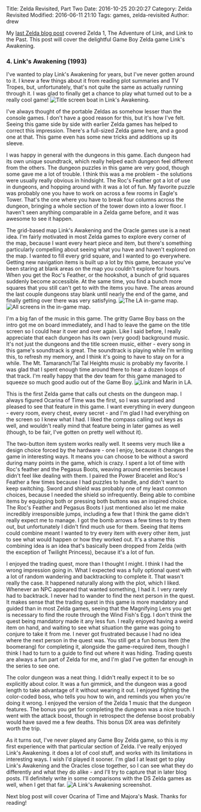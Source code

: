 Title: Zelda Revisited, Part Two
Date: 2016-10-25 20:20:27
Category: Zelda Revisited
Modified: 2016-06-11 21:10
Tags: games, zelda-revisited
Author: drew

My
[last Zelda blog post]({filename}/2016-10-10-zelda-revisited-part-one.md)
covered Zelda 1,
The Adventure of Link,
and Link to the Past.
This post will cover the delightful Game Boy Zelda game Link's Awakening.

### 4. Link's Awakening (1993)
I've wanted to play Link's Awakening for years,
but I've never gotten around to it.
I knew a few things about it from reading plot summaries and TV Tropes,
but,
unfortunately,
that's not quite the same as actually running through it.
I was glad to finally  get a chance to play what turned out to be a really cool game!
<img src="{static}/media/zelda/la_boat.jpg" alt="Title screen boat in Link's Awakening."/>

I've always thought of the portable Zeldas as somehow lesser than the console games.
I don't have a good reason for this,
but it's how I've felt.
Seeing this game side by side with earlier Zelda games has helped to correct this impression.
There's a full-sized Zelda game here,
and a good one at that.
This game even has some new tricks and additions up its sleeve.

I was happy in general with the dungeons in this game.
Each dungeon had its own unique soundtrack,
which really helped each dungeon feel different from the others.
The dungeon puzzles in this game are very good,
though some gave me a lot of trouble.
I think this was a me problem -
the solutions were usually really obvious in hindsight.
The Roc's Feather got a lot of use in dungeons,
and hopping around with it was a lot of fun.
My favorite puzzle was probably one you have to work on across a few rooms in Eagle's Tower.
That's the one where you have to break four columns across the dungeon,
bringing a whole section of the tower down into a lower floor.
I haven't seen anything comparable in a Zelda game before,
and it was awesome to see it happen.

The grid-based map Link's Awakening and the Oracle games use is a neat idea.
I'm fairly motivated in most Zelda games to explore every corner of the map,
because I want every heart piece and item,
but there's something particularly compelling about seeing what you have and haven't explored on the map.
I wanted to fill every grid square,
and I wanted to go everywhere.
Getting new navigation items is built up a lot by this game,
because you've been staring at blank areas on the map you couldn't explore for hours.
When you get the Roc's Feather,
or the hookshot,
a bunch of grid squares suddenly become accessible.
At the same time,
you find a bunch more squares that you still can't get to with the items you have.
The areas around the last couple dungeons stay blank until nearly the end of the game,
and finally getting over there was very satisfying.
<img src="{static}/media/zelda/la_in_game_map.png" alt="The LA in-game map."/>
<img src="{static}/media/zelda/la_all_screens_map.png" alt="All screens in the in-game map."/>

I'm a big fan of the music in this game.
The gritty Game Boy bass on the intro got me on board immediately,
and I had to leave the game on the title screen so I could hear it over and over again.
Like I said before,
I really appreciate that each dungeon has its own
(very good)
background music.
It's not just the dungeons and the title screen music,
either -
every song in this game's soundtrack is great.
The soundtrack is playing while I'm writing this,
to refresh my memory,
and I think it's going to have to stay on for a while.
The Mt. Tamaranch/Tal Tal Heights music is probably my favorite.
I was glad that I spent enough time around there to hear a dozen loops of that track.
I'm really happy that the dev team for this game managed to squeeze so much good audio out of the Game Boy.
<img src="{static}/media/zelda/la_marin_link.jpg" alt="Link and Marin in LA."/>

This is the first Zelda game that calls out chests on the dungeon map.
I always figured Ocarina of Time was the first,
so I was surprised and pleased to see that feature in this game.
I want everything in every dungeon -
every room,
every chest,
every secret -
and I'm glad I had everything on the screen so I knew what I had.
I liked the compass calling out keys as well,
and wouldn't really mind that feature being in later games as well (though,
to be fair,
I've gotten on pretty well without it).

The two-button item system works really well.
It seems very much like a design choice forced by the hardware - one I enjoy,
because it changes the game in interesting ways.
It means you can choose to be without a sword during many points in the game,
which is crazy.
I spent a lot of time with Roc's feather and the Pegasus Boots,
weaving around enemies because I didn't feel like dealing with them.
I paired the Power Bracelet and Roc's Feather a few times because I had puzzles to handle,
and didn't want to keep switching.
Sword and shield was probably one of my least common choices,
because I needed the shield so infrequently.
Being able to combine items by equipping both or pressing both buttons was an inspired choice.
The Roc's Feather and Pegasus Boots I just mentioned also let me make incredibly irresponsible jumps,
including a few that I think the game didn't really expect me to manage.
I got the bomb arrows a few times to try them out,
but unfortunately I didn't find much use for them.
Seeing that items could combine meant I wanted to try every item with every other item,
just to see what would happen or how they worked out.
It's a shame this combining idea is an idea that's basically been dropped from Zelda
(with the exception of Twilight Princess),
because it's a lot of fun.

I enjoyed the trading quest,
more than I thought I might.
I think I had the wrong impression going in.
What I expected was a fully optional quest with a lot of random wandering and backtracking to complete it.
That wasn't really the case.
It happened naturally along with the plot,
which I liked.
Whenever an NPC appeared that wanted something,
I had it.
I very rarely had to backtrack.
I never had to wander to find the next person in the quest.
It makes sense that the trading quest in this game is more mandatory and guided than in most Zelda games,
seeing that the Magnifying Lens you get is necessary to find the route through the Wind Fish's Egg.
I don't think the quest being mandatory made it any less fun.
I really enjoyed having a weird item on hand,
and waiting to see what situation the game was going to conjure to take it from me.
I never got frustrated because I had no idea where the next person in the quest was.
You still get a fun bonus item
(the boomerang)
for completing it,
alongside the game-required item,
though I think I had to turn to a guide to find out where it was hiding.
Trading quests are always a fun part of Zelda for me,
and I'm glad I've gotten far enough in the series to see one.

The color dungeon was a neat thing.
I didn't really expect it to be so explicitly about color.
It was a fun gimmick,
and the dungeon was a good length to take advantage of it without wearing it out.
I enjoyed fighting the color-coded boss,
who tells you how to win,
and reminds you when you're doing it wrong.
I enjoyed the version of the Zelda 1 music that the dungeon features.
The bonus you get for completing the dungeon was a nice touch.
I went with the attack boost,
though in retrospect the defense boost probably would have saved me a few deaths.
This bonus DX area was definitely worth the trip.

As it turns out,
I've never played any Game Boy Zelda game,
so this is my first experience with that particular section of Zelda.
I've really enjoyed Link's Awakening.
it does a lot of cool stuff,
and works with its limitations in interesting ways.
I wish I'd played it sooner.
I'm glad I at least get to play Link's Awakening and the Oracles close together,
so I can see what they do differently and what they do alike -
and I'll try to capture that in later blog posts.
I'll definitely write in some comparisons with the DS Zelda games as well,
when I get that far.
<img src="{static}/media/zelda/links_awakening.jpg" alt="A Link's Awakening screenshot."/>

Next blog post will cover Ocarina of Time and Majora's Mask.
Thanks for reading!
